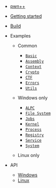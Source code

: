 - [pwn++](/)

- [Getting started](setup.md)

- [Build](build.md)

- Examples
    - Common
        - [`Basic`](examples-basic.md)
        - [`Assembly`](examples-assembly.md)
        - [`Context`](examples-context.md)
        - [`Crypto`](examples-crypto.md)
        - [`CTF`](examples-ctf.md)
        - [`Errors`](examples-errors.md)
        - [`Utils`](examples-utils.md)

    - Windows only
        - [`ALPC`](examples-alpc.md)
        - [`File System`](examples-fs.md)
        - [`Jobs`](examples-jobs.md)
        - [`Kernel`](examples-kernel.md)
        - [`Process`](examples-process.md)
        - [`Registry`](examples-registry.md)
        - [`Service`](examples-service.md)
        - [`System`](examples-system.md)

    - Linux only

- API
    - [Windows](/api/win32/index.html)
    - [Linux](/api/linux/index.html)
